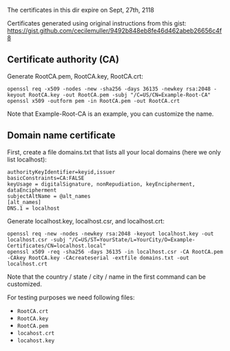 The certificates in this dir expire on Sept, 27th, 2118

Certificates generated using original instructions from this gist:
https://gist.github.com/cecilemuller/9492b848eb8fe46d462abeb26656c4f8

## Certificate authority (CA)

Generate RootCA.pem, RootCA.key, RootCA.crt:

```shell
openssl req -x509 -nodes -new -sha256 -days 36135 -newkey rsa:2048 -keyout RootCA.key -out RootCA.pem -subj "/C=US/CN=Example-Root-CA"
openssl x509 -outform pem -in RootCA.pem -out RootCA.crt
```

Note that Example-Root-CA is an example, you can customize the name.

## Domain name certificate

First, create a file domains.txt that lists all your local domains (here we only
list localhost):

```shell
authorityKeyIdentifier=keyid,issuer
basicConstraints=CA:FALSE
keyUsage = digitalSignature, nonRepudiation, keyEncipherment, dataEncipherment
subjectAltName = @alt_names
[alt_names]
DNS.1 = localhost
```

Generate localhost.key, localhost.csr, and localhost.crt:

```shell
openssl req -new -nodes -newkey rsa:2048 -keyout localhost.key -out localhost.csr -subj "/C=US/ST=YourState/L=YourCity/O=Example-Certificates/CN=localhost.local"
openssl x509 -req -sha256 -days 36135 -in localhost.csr -CA RootCA.pem -CAkey RootCA.key -CAcreateserial -extfile domains.txt -out localhost.crt
```

Note that the country / state / city / name in the first command can be
customized.

For testing purposes we need following files:

- `RootCA.crt`
- `RootCA.key`
- `RootCA.pem`
- `locahost.crt`
- `locahost.key`
